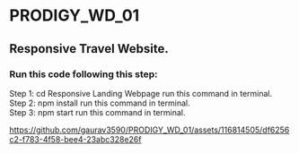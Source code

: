 # PRODIGY_WD_01
## Responsive Travel Website.

### Run this code following this step:
Step 1: cd Responsive Landing Webpage run this command in terminal.<br>
Step 2: npm install run this command in terminal.<br>
Step 3: npm start run this command in terminal.<br>


https://github.com/gaurav3590/PRODIGY_WD_01/assets/116814505/df6256c2-f783-4f58-bee4-23abc328e26f

